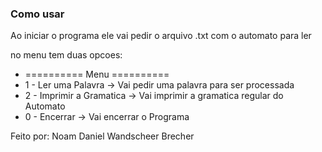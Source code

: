 ### Como usar

Ao iniciar o programa ele vai pedir o arquivo .txt com o automato para ler

no menu tem duas opcoes:
- ========== Menu ==========
- 1 - Ler uma Palavra      -> Vai pedir uma palavra para ser processada
- 2 - Imprimir a Gramatica -> Vai imprimir a gramatica regular do Automato
- 0 - Encerrar             -> Vai encerrar o Programa


Feito por: Noam Daniel Wandscheer Brecher
